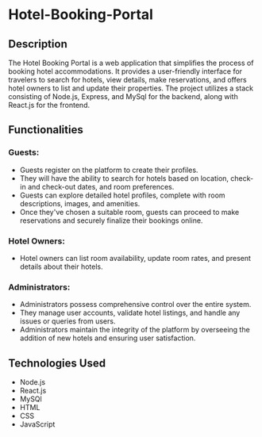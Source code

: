 # Hotel-Booking-Portal


## Description

The Hotel Booking Portal is a web application that simplifies the process of booking hotel accommodations. It provides a user-friendly interface for travelers to search for hotels, view details, make reservations, and offers hotel owners to list and update their properties. The project utilizes a stack consisting of Node.js, Express, and MySql for the backend, along with React.js for the frontend.

## Functionalities

### Guests:

* Guests register on the platform to create their profiles.
* They will have the ability to search for hotels based on location, check-in and check-out dates, and room preferences.
* Guests can explore detailed hotel profiles, complete with room descriptions, images, and amenities.
* Once they've chosen a suitable room, guests can proceed to make reservations and securely finalize their bookings online.

### Hotel Owners:

* Hotel owners can list room availability, update room rates, and present details about their hotels.

### Administrators:

* Administrators possess comprehensive control over the entire system.
* They manage user accounts, validate hotel listings, and handle any issues or queries from users.
* Administrators maintain the integrity of the platform by overseeing the addition of new hotels and ensuring user satisfaction.


## Technologies Used

- Node.js
- React.js
- MySQl
- HTML
- CSS
- JavaScript



